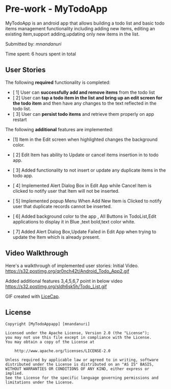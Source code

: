 # Pre-work - MyTodoApp

MyTodoApp is an android app that allows building a todo list and basic todo items management functionality including adding new items, editing an existing item,support adding,updating only new items in the list.

Submitted by: *mnandanuri*

Time spent: 6 hours spent in total

## User Stories

The following **required** functionality is completed:

* [ 1] User can **successfully add and remove items** from the todo list
* [ 2] User can **tap a todo item in the list and bring up an edit screen for the todo item** and then have any changes to the text reflected in the todo list.
* [ 3] User can **persist todo items** and retrieve them properly on app restart



The following **additional** features are implemented:
* [1] Item in the Edit screen when highlighted changes the background color.

* [ 2] Edit Item has ability to Update or cancel items  insertion in to todo app.

* [ 3] Added functionality to not insert  or update any duplicate items in the todo app.

* [ 4] Implemented Alert Dialog Box in Edit App while Cancel Item is clicked to notify user that Item will not be inserted.

* [ 5] Implemented popup Menu When Add New Item is Clicked to notify user that duplicate records cannot be inserted.

* [ 6] Added background color to the app , All Buttons in TodoList,Edit applications to display it in Blue ,text bold,text color white.

* [ 7] Added Alert Dialog Box,Update Failed  in Edit App when trying to update the Item which is already present.




## Video Walkthrough 
Here's a walkthrough of implemented user stories:
Initial Video.
https://s32.postimg.org/qr0nch42t/Android_Todo_App2.gif

Added additional features 3,4,5,6,7 point in below video
https://s32.postimg.org/sldh6sk5h/Todo_List.gif



GIF created with [LiceCap](http://www.cockos.com/licecap/).


## License

    Copyright [MyTodoAppapp] [mnandanuri]

    Licensed under the Apache License, Version 2.0 (the "License");
    you may not use this file except in compliance with the License.
    You may obtain a copy of the License at

        http://www.apache.org/licenses/LICENSE-2.0

    Unless required by applicable law or agreed to in writing, software
    distributed under the License is distributed on an "AS IS" BASIS,
    WITHOUT WARRANTIES OR CONDITIONS OF ANY KIND, either express or implied.
    See the License for the specific language governing permissions and
    limitations under the License.
